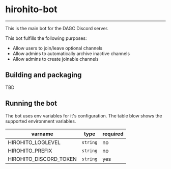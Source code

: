 # hirohito-bot
---

This is the main bot for the DAGC Discord server. 

This bot fulfills the following purposes:

* Allow users to join/leave optional channels
* Allow admins to automatically archive inactive channels
* Allow admins to create joinable channels

## Building and packaging
TBD

## Running the bot

The bot uses env variables for it's configuration. The table blow shows the supported environment variables.

|varname                |type     |required |
|---                    |---      |---      |
|HIROHITO_LOGLEVEL      |`string` |no       |
|HIROHITO_PREFIX        |`string` |no       |
|HIROHITO_DISCORD_TOKEN |`string` |yes      |
